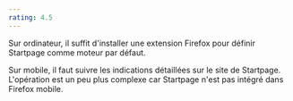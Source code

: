 ```yaml
---
rating: 4.5
---
```

Sur ordinateur, il suffit d'installer une extension Firefox pour définir Startpage comme moteur par défaut.

Sur mobile, il faut suivre les indications détaillées sur le site de Startpage. L'opération est un peu plus complexe car Startpage n'est pas intégré dans Firefox mobile. 